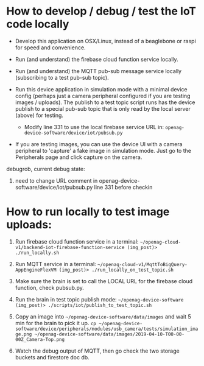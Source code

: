 # How to develop / debug / test the IoT code locally

- Develop this application on OSX/Linux, instead of a beaglebone or raspi for speed and convenience.

- Run (and understand) the firebase cloud function service locally. 

- Run (and understand) the MQTT pub-sub message service locally (subscribing to a test pub-sub topic).

- Run this device application in simulation mode with a minimal device config (perhaps just a camera peripheral configured if you are testing images / uploads).  The publish to a test topic script runs has the device publish to a special pub-sub topic that is only read by the local server (above) for testing.
  - Modify line 331 to use the local firebase service URL in: `openag-device-software/device/iot/pubsub.py`

- If you are testing images, you can use the device UI with a camera peripheral to 'capture' a fake image in simulation mode.  Just go to the Peripherals page and click capture on the camera.


debugrob, current debug state:
1. need to change URL comment in openag-device-software/device/iot/pubsub.py line 331 before checkin


# How to run locally to test image uploads:
1. Run firebase cloud function service in a terminal: 
`~/openag-cloud-v1/backend-iot-firebase-function-service (img_post)> ./run_locally.sh`

2. Run MQTT service in a terminal:
`~/openag-cloud-v1/MqttToBigQuery-AppEngineFlexVM (img_post)> ./run_locally_on_test_topic.sh`

3. Make sure the brain is set to call the LOCAL URL for the firebase cloud function, check pubsub.py.

4. Run the brain in test topic publish mode:
`~/openag-device-software (img_post)> ./scripts/iot/publish_to_test_topic.sh`

5. Copy an image into `~/openag-device-software/data/images` and wait 5 min for the brain to pick it up.
`cp ~/openag-device-software/device/peripherals/modules/usb_camera/tests/simulation_image.png ~/openag-device-software/data/images/2019-04-10-T00-00-00Z_Camera-Top.png`

6. Watch the debug output of MQTT, then go check the two storage buckets and firestore doc db.



